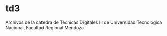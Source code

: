 td3
===

Archivos de la cátedra de Técnicas Digitales III de Universidad Tecnológica Nacional, Facultad Regional Mendoza
